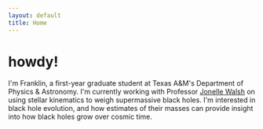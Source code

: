 ```yaml
---
layout: default
title: Home
---
```


# howdy!

I'm Franklin, a first-year graduate student at Texas A&M's Department of Physics & Astronomy. I'm currently working with Professor [Jonelle Walsh](https://jonellewalsh.weebly.com/) on using stellar kinematics to weigh supermassive black holes. I'm interested in black hole evolution, and how estimates of their masses can provide insight into how black holes grow over cosmic time. 



